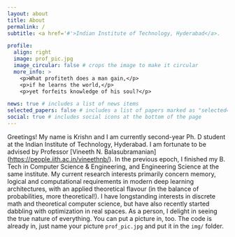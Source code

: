 ```yaml
---
layout: about
title: About
permalink: /
subtitle: <a href='#'>Indian Institute of Technology, Hyderabad</a>.

profile:
  align: right
  image: prof_pic.jpg
  image_circular: false # crops the image to make it circular
  more_info: >
    <p>What profiteth does a man gain,</p>
    <p>if he learns the world,</p>
    <p>yet forfeits knowledge of his soul?</p>

news: true # includes a list of news items
selected_papers: false # includes a list of papers marked as "selected={true}"
social: true # includes social icons at the bottom of the page
---
```


Greetings! 
My name is Krishn and I am currently second-year Ph. D student at the Indian Institute of Technology, Hyderabad. I am fortunate to be advised by Professor [Vineeth N. Balasubramanian] (https://people.iith.ac.in/vineethnb/). In the previous epoch, I finished my B. Tech in Computer Science & Engineering, and Engineering Science at the same institute. My current research interests primarily concern memory, logical and computational requirements in modern deep learning architectures, with an applied theoretical flavour (in the balance of probabilities, more theoretical!). I have longstanding interests in discrete math and theoretical computer science, but have also recently started dabbling with optimization in real spaces. As a person, I delight in seeing the true nature of everything. You can put a picture in, too. The code is already in, just name your picture `prof_pic.jpg` and put it in the `img/` folder.
